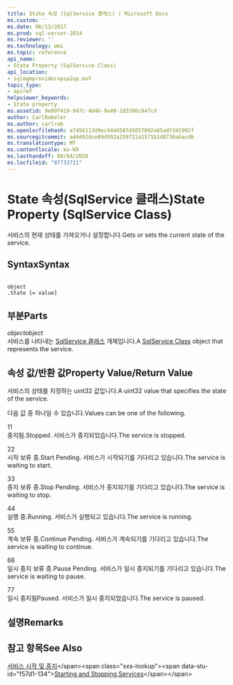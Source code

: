 ```yaml
---
title: State 속성 (SqlService 클래스) | Microsoft Docs
ms.custom: ''
ms.date: 06/13/2017
ms.prod: sql-server-2014
ms.reviewer: ''
ms.technology: wmi
ms.topic: reference
api_name:
- State Property (SqlService Class)
api_location:
- sqlmgmproviderxpsp2up.mof
topic_type:
- apiref
helpviewer_keywords:
- State property
ms.assetid: 9e09f419-947c-4d4b-9a49-2d3396c847cd
author: CarlRabeler
ms.author: carlrab
ms.openlocfilehash: a7456113d9ec4444507d1057892a65adf241992f
ms.sourcegitcommit: ad4d92dce894592a259721a1571b1d8736abacdb
ms.translationtype: MT
ms.contentlocale: ko-KR
ms.lasthandoff: 08/04/2020
ms.locfileid: "87733711"
---
```

# <a name="state-property-sqlservice-class"></a><span data-ttu-id="f57d1-102">State 속성(SqlService 클래스)</span><span class="sxs-lookup"><span data-stu-id="f57d1-102">State Property (SqlService Class)</span></span>
  <span data-ttu-id="f57d1-103">서비스의 현재 상태를 가져오거나 설정합니다.</span><span class="sxs-lookup"><span data-stu-id="f57d1-103">Gets or sets the current state of the service.</span></span>  
  
## <a name="syntax"></a><span data-ttu-id="f57d1-104">Syntax</span><span class="sxs-lookup"><span data-stu-id="f57d1-104">Syntax</span></span>  
  
```  
  
object  
.State [= value]  
```  
  
## <a name="parts"></a><span data-ttu-id="f57d1-105">부분</span><span class="sxs-lookup"><span data-stu-id="f57d1-105">Parts</span></span>  
 <span data-ttu-id="f57d1-106">*object*</span><span class="sxs-lookup"><span data-stu-id="f57d1-106">*object*</span></span>  
 <span data-ttu-id="f57d1-107">서비스를 나타내는 [SqlService 클래스](sqlservice-class.md) 개체입니다.</span><span class="sxs-lookup"><span data-stu-id="f57d1-107">A [SqlService Class](sqlservice-class.md) object that represents the service.</span></span>  
  
## <a name="property-valuereturn-value"></a><span data-ttu-id="f57d1-108">속성 값/반환 값</span><span class="sxs-lookup"><span data-stu-id="f57d1-108">Property Value/Return Value</span></span>  
 <span data-ttu-id="f57d1-109">서비스의 상태를 지정하는 uint32 값입니다.</span><span class="sxs-lookup"><span data-stu-id="f57d1-109">A uint32 value that specifies the state of the service.</span></span>  
  
 <span data-ttu-id="f57d1-110">다음 값 중 하나일 수 있습니다.</span><span class="sxs-lookup"><span data-stu-id="f57d1-110">Values can be one of the following.</span></span>  
  
 <span data-ttu-id="f57d1-111">1</span><span class="sxs-lookup"><span data-stu-id="f57d1-111">1</span></span>  
 <span data-ttu-id="f57d1-112">중지됨.</span><span class="sxs-lookup"><span data-stu-id="f57d1-112">Stopped.</span></span> <span data-ttu-id="f57d1-113">서비스가 중지되었습니다.</span><span class="sxs-lookup"><span data-stu-id="f57d1-113">The service is stopped.</span></span>  
  
 <span data-ttu-id="f57d1-114">2</span><span class="sxs-lookup"><span data-stu-id="f57d1-114">2</span></span>  
 <span data-ttu-id="f57d1-115">시작 보류 중.</span><span class="sxs-lookup"><span data-stu-id="f57d1-115">Start Pending.</span></span> <span data-ttu-id="f57d1-116">서비스가 시작되기를 기다리고 있습니다.</span><span class="sxs-lookup"><span data-stu-id="f57d1-116">The service is waiting to start.</span></span>  
  
 <span data-ttu-id="f57d1-117">3</span><span class="sxs-lookup"><span data-stu-id="f57d1-117">3</span></span>  
 <span data-ttu-id="f57d1-118">중지 보류 중.</span><span class="sxs-lookup"><span data-stu-id="f57d1-118">Stop Pending.</span></span> <span data-ttu-id="f57d1-119">서비스가 중지되기를 기다리고 있습니다.</span><span class="sxs-lookup"><span data-stu-id="f57d1-119">The service is waiting to stop.</span></span>  
  
 <span data-ttu-id="f57d1-120">4</span><span class="sxs-lookup"><span data-stu-id="f57d1-120">4</span></span>  
 <span data-ttu-id="f57d1-121">실행 중.</span><span class="sxs-lookup"><span data-stu-id="f57d1-121">Running.</span></span> <span data-ttu-id="f57d1-122">서비스가 실행되고 있습니다.</span><span class="sxs-lookup"><span data-stu-id="f57d1-122">The service is running.</span></span>  
  
 <span data-ttu-id="f57d1-123">5</span><span class="sxs-lookup"><span data-stu-id="f57d1-123">5</span></span>  
 <span data-ttu-id="f57d1-124">계속 보류 중.</span><span class="sxs-lookup"><span data-stu-id="f57d1-124">Continue Pending.</span></span> <span data-ttu-id="f57d1-125">서비스가 계속되기를 기다리고 있습니다.</span><span class="sxs-lookup"><span data-stu-id="f57d1-125">The service is waiting to continue.</span></span>  
  
 <span data-ttu-id="f57d1-126">6</span><span class="sxs-lookup"><span data-stu-id="f57d1-126">6</span></span>  
 <span data-ttu-id="f57d1-127">일시 중지 보류 중.</span><span class="sxs-lookup"><span data-stu-id="f57d1-127">Pause Pending.</span></span> <span data-ttu-id="f57d1-128">서비스가 일시 중지되기를 기다리고 있습니다.</span><span class="sxs-lookup"><span data-stu-id="f57d1-128">The service is waiting to pause.</span></span>  
  
 <span data-ttu-id="f57d1-129">7</span><span class="sxs-lookup"><span data-stu-id="f57d1-129">7</span></span>  
 <span data-ttu-id="f57d1-130">일시 중지됨</span><span class="sxs-lookup"><span data-stu-id="f57d1-130">Paused.</span></span> <span data-ttu-id="f57d1-131">서비스가 일시 중지되었습니다.</span><span class="sxs-lookup"><span data-stu-id="f57d1-131">The service is paused.</span></span>  
  
## <a name="remarks"></a><span data-ttu-id="f57d1-132">설명</span><span class="sxs-lookup"><span data-stu-id="f57d1-132">Remarks</span></span>  
  
## <a name="see-also"></a><span data-ttu-id="f57d1-133">참고 항목</span><span class="sxs-lookup"><span data-stu-id="f57d1-133">See Also</span></span>  
 <span data-ttu-id="f57d1-134">[서비스 시작 및 중지](https://technet.microsoft.com/library/ms174886\(v=sql.105\).aspx)</span><span class="sxs-lookup"><span data-stu-id="f57d1-134">[Starting and Stopping Services](https://technet.microsoft.com/library/ms174886\(v=sql.105\).aspx)</span></span>  
  
  
